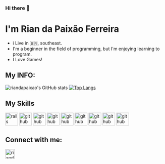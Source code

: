 ### Hi there 👋
# I'm Rian da Paixão Ferreira
 - i Live in :brazil:, southeast.
 - I'm a beginner in the field of programming, but I'm enjoying learning to program.
 - I Love Games!

## My INFO:
![riandapaixao's GitHub stats](https://github-readme-stats.vercel.app/api?username=riandapaixao&show_icons=true&theme=radical)
[![Top Langs](https://github-readme-stats.vercel.app/api/top-langs/?username=riandapaixao)](https://github.com/riandapaixao/github-readme-stats)

## My Skills
<img src="https://cdn.jsdelivr.net/gh/devicons/devicon/icons/c/c-original.svg" alt="rails" width="40" height="40" style="max-width:100%;"></img>
<img src="https://cdn.jsdelivr.net/gh/devicons/devicon/icons/cplusplus/cplusplus-original.svg" alt="github" width="40" height="40" style="max-width:100%;"></img>
<img src="https://cdn.jsdelivr.net/gh/devicons/devicon/icons/css3/css3-original.svg" alt="github" width="40" height="40" style="max-width:100%;"></img>
<img src="https://cdn.jsdelivr.net/gh/devicons/devicon/icons/html5/html5-original.svg" alt="github" width="40" height="40" style="max-width:100%;"></img>
<img src ="https://cdn.jsdelivr.net/gh/devicons/devicon/icons/javascript/javascript-original.svg" alt="github" width="40" height="40" style="max-width:100%;"></img>
<img src="https://cdn.jsdelivr.net/gh/devicons/devicon/icons/python/python-original-wordmark.svg" alt="github" width="40" height="40" style="max-width:100%;"></img>
<img src="https://cdn.jsdelivr.net/gh/devicons/devicon/icons/java/java-original-wordmark.svg" alt="github" width="40" height="40" style="max-width:100%;"></img>
<img src="https://cdn.jsdelivr.net/gh/devicons/devicon/icons/csharp/csharp-original.svg" alt="github" width="40" height="40" style="max-width:100%;"></img>
<img src="https://cdn.jsdelivr.net/gh/devicons/devicon/icons/php/php-original.svg" alt="github" width="40" height="40" style="max-width:100%;"></img>

## Connect with me:
<a href="https://www.linkedin.com/in/rian-da-paix%C3%A3o-ferreira-101132199/" target="_blank">
<img align="center" alt="riandapaixao-linkedin" height="30' width="40" src="https://cdn.jsdelivr.net/gh/devicons/devicon/icons/linkedin/linkedin-original.svg"style="max-width:100%;">
</a>



                  

                    

<!--**riandapaixao/riandapaixao** is a ✨ _special_ ✨ repository because its `README.md` (this file) appears on your GitHub profile.

Here are some ideas to get you started:

- 🔭 I’m currently working on ...
- 🌱 I’m currently learning ...
- 👯 I’m looking to collaborate on ...
- 🤔 I’m looking for help with ...
- 💬 Ask me about ...
- 📫 How to reach me: ...
- 😄 Pronouns: ...
- ⚡ Fun fact: ...
-->

